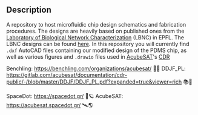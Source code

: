 ## Description

A repository to host microfluidic chip design schematics and fabrication procedures.
The designs are heavily based on published ones from the [Laboratory of Biological Network Characterization](http://lbnc.epfl.ch/index.html) (LBNC) in EPFL. The LBNC designs can be found [here](http://lbnc.epfl.ch/microfluidic_designs.html). In this repository you will currently find `.dxf` AutoCAD files containing our modified design of the PDMS chip, as well as various figures and `.drawio` files used in [AcubeSAT](https://acubesat.spacedot.gr/)'s [CDR](https://gitlab.com/acubesat/documentation/cdr-public/)

Benchling: https://benchling.com/organizations/acubesat/ 🎐🧬 
DDJF_PL: https://gitlab.com/acubesat/documentation/cdr-public/-/blob/master/DDJF/DDJF_PL.pdf?expanded=true&viewer=rich 📚🧪 

SpaceDot: https://spacedot.gr/ 🌌🪐
AcubeSAT: https://acubesat.spacedot.gr/ 🛰️🌎
